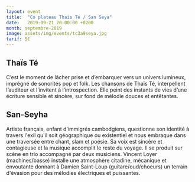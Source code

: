 ```yaml
---
layout: event
title:  "Co plateau Thaïs Té / San Seya"
date:   2019-09-21 20:00:00 +0200
month: septembre-2019
image: assets/img/events/tc3a9seya.jpg
tarif: 5€
---
```


## Thaïs Té

C’est le moment de lâcher prise et d’embarquer vers un univers lumineux, imprégné de sonorités pop et folk. Les chansons de Thaïs Té, interpellent l’auditeur et l’invitent à l’introspection. Elle peint des instants de vies d’une écriture sensible et sincère, sur fond de mélodie douces et entêtantes.



## San-Seyha

Artiste français, enfant d'immigrés cambodgiens, questionne son identité à travers l'exil qu'il soit géographique ou existentiel et nous embraque dans une traversée entre chant, slam et poésie. Sa voix est sincère et contagieuse et la musique accomplit le reste du voyage. Il se produit sur scène en trio accompagné par deux musiciens. Vincent Loyer (machines/basse) installe une atmosphère citadine, mécanique et envoutante donnant à Damien Saint-Loup (guitare/oud/choeurs) un terrain d'évasion pour des mélodies électriques et puissantes.
